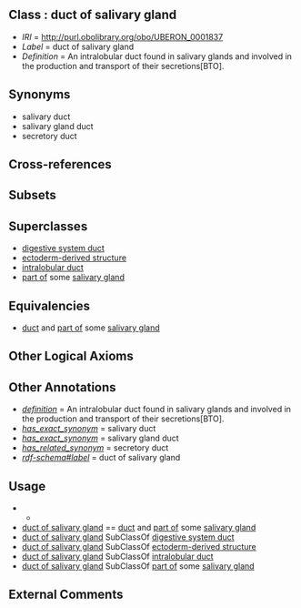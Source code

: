 
## Class : duct of salivary gland

 * *IRI* = http://purl.obolibrary.org/obo/UBERON_0001837
 * *Label* = duct of salivary gland
 * *Definition* = An intralobular duct found in salivary glands and involved in the production and transport of their secretions[BTO].

## Synonyms

 * salivary duct
 * salivary gland duct
 * secretory duct

## Cross-references


## Subsets


## Superclasses

 * [digestive system duct](../../UBERON/28/UBERON_0003928.md)
 * [ectoderm-derived structure](../../UBERON/21/UBERON_0004121.md)
 * [intralobular duct](../../UBERON/19/UBERON_0014719.md)
 * [part of](../../BFO/50/BFO_0000050.md) some [salivary gland](../../UBERON/44/UBERON_0001044.md)

## Equivalencies

 * [duct](../../UBERON/58/UBERON_0000058.md) and [part of](../../BFO/50/BFO_0000050.md) some [salivary gland](../../UBERON/44/UBERON_0001044.md)

## Other Logical Axioms


## Other Annotations

 * *[definition](../../IAO/15/IAO_0000115.md)* = An intralobular duct found in salivary glands and involved in the production and transport of their secretions[BTO].
 * *[has_exact_synonym](../../ym/oboInOwl#hasExactSynonym.md)* = salivary duct
 * *[has_exact_synonym](../../ym/oboInOwl#hasExactSynonym.md)* = salivary gland duct
 * *[has_related_synonym](../../ym/oboInOwl#hasRelatedSynonym.md)* = secretory duct
 * *[rdf-schema#label](../../el/rdf-schema#label.md)* = duct of salivary gland

## Usage

 * -
 * [duct of salivary gland](../../UBERON/37/UBERON_0001837.md) == [duct](../../UBERON/58/UBERON_0000058.md) and [part of](../../BFO/50/BFO_0000050.md) some [salivary gland](../../UBERON/44/UBERON_0001044.md)
 * [duct of salivary gland](../../UBERON/37/UBERON_0001837.md) SubClassOf [digestive system duct](../../UBERON/28/UBERON_0003928.md)
 * [duct of salivary gland](../../UBERON/37/UBERON_0001837.md) SubClassOf [ectoderm-derived structure](../../UBERON/21/UBERON_0004121.md)
 * [duct of salivary gland](../../UBERON/37/UBERON_0001837.md) SubClassOf [intralobular duct](../../UBERON/19/UBERON_0014719.md)
 * [duct of salivary gland](../../UBERON/37/UBERON_0001837.md) SubClassOf [part of](../../BFO/50/BFO_0000050.md) some [salivary gland](../../UBERON/44/UBERON_0001044.md)

## External Comments

